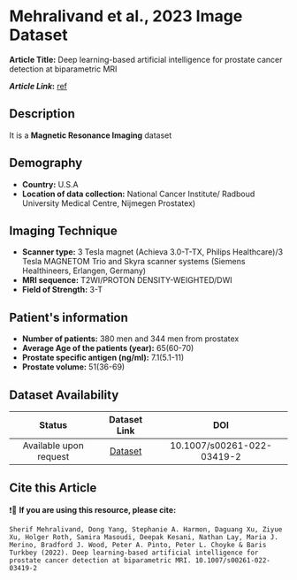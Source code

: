 # **Mehralivand et al., 2023 Image Dataset**
**Article Title:** Deep learning-based artificial intelligence for prostate cancer detection at biparametric MRI

**_Article Link_:** [ref](https://pubs.rsna.org/doi/pdf/10.1148/radiol.222276)

## **Description**
It is a **Magnetic Resonance Imaging** dataset

## **Demography**
+ **Country:** U.S.A
+ **Location of data collection:** National Cancer Institute/ Radboud University Medical Centre, Nijmegen Prostatex)

## **Imaging Technique**
+ **Scanner type:** 3 Tesla magnet (Achieva 3.0-T-TX, Philips Healthcare)/3 Tesla MAGNETOM Trio and Skyra scanner systems (Siemens Healthineers, Erlangen, Germany) 
+ **MRI sequence:** T2WI/PROTON DENSITY-WEIGHTED/DWI
+ **Field of Strength:** 3-T

  
## **Patient's information**
+ **Number of patients:** 380 men and 344 men from prostatex
+ **Average Age of the patients (year):** 65(60-70)
+ **Prostate specific antigen (ng/ml):** 7.1(5.1-11)
+ **Prostate volume:** 51(36-69)

## **Dataset Availability**
|**Status**|**Dataset Link**|**DOI**|
|:---:|:---:|:---:|
|Available upon request| [Dataset](https://www.cancerimagingarchive.net/nbia-search/?CollectionCriteria=PROSTATEx)| 10.1007/s00261-022-03419-2

  
## **Cite this Article**

❗🛑 **If you are using this resource, please cite:**

```
Sherif Mehralivand, Dong Yang, Stephanie A. Harmon, Daguang Xu, Ziyue Xu, Holger Roth, Samira Masoudi, Deepak Kesani, Nathan Lay, Maria J. Merino, Bradford J. Wood, Peter A. Pinto, Peter L. Choyke & Baris Turkbey (2022). Deep learning-based artificial intelligence for prostate cancer detection at biparametric MRI. 10.1007/s00261-022-03419-2

```
